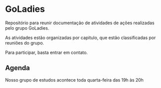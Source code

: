 # GoLadies

Repositório para reunir documentação de atividades de ações realizadas pelo grupo GoLadies.

As atividades estão organizadas por capitulo, que estão classificadas por reuniões do grupo.

Para participar, basta entrar em contato.

## Agenda
Nosso grupo de estudos acontece toda quarta-feira das 19h às 20h
